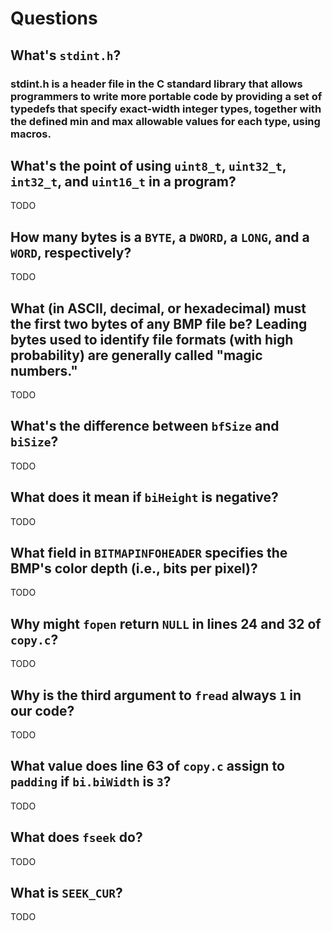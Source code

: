 # Questions

## What's `stdint.h`?
### stdint.h is a header file in the C standard library that allows programmers to write more portable code by providing a set of typedefs that specify exact-width integer types, together with the defined min and max allowable values for each type, using macros.

## What's the point of using `uint8_t`, `uint32_t`, `int32_t`, and `uint16_t` in a program?

TODO

## How many bytes is a `BYTE`, a `DWORD`, a `LONG`, and a `WORD`, respectively?

TODO

## What (in ASCII, decimal, or hexadecimal) must the first two bytes of any BMP file be? Leading bytes used to identify file formats (with high probability) are generally called "magic numbers."

TODO

## What's the difference between `bfSize` and `biSize`?

TODO

## What does it mean if `biHeight` is negative?

TODO

## What field in `BITMAPINFOHEADER` specifies the BMP's color depth (i.e., bits per pixel)?

TODO

## Why might `fopen` return `NULL` in lines 24 and 32 of `copy.c`?

TODO

## Why is the third argument to `fread` always `1` in our code?

TODO

## What value does line 63 of `copy.c` assign to `padding` if `bi.biWidth` is `3`?

TODO

## What does `fseek` do?

TODO

## What is `SEEK_CUR`?

TODO
